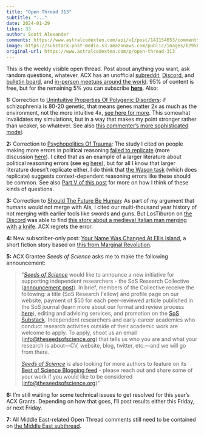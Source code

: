 ```yaml
---
title: "Open Thread 313"
subtitle: "..."
date: 2024-01-29
likes: 33
author: Scott Alexander
comments: https://www.astralcodexten.com/api/v1/post/141154653/comments?&all_comments=true
image: https://substack-post-media.s3.amazonaws.com/public/images/b295bcdb-a6ae-4a5e-9e98-98415ac6fd5b_251x255.png
original-url: https://www.astralcodexten.com/p/open-thread-313
---
```

This is the weekly visible open thread. Post about anything you want, ask random questions, whatever. ACX has an unofficial [subreddit](https://www.reddit.com/r/slatestarcodex/), [Discord](https://discord.gg/RTKtdut), and [bulletin board](https://www.datasecretslox.com/index.php), and [in-person meetups around the world](https://www.lesswrong.com/community?filters%5B0%5D=SSC). 95% of content is free, but for the remaining 5% you can subscribe **[here](https://astralcodexten.substack.com/subscribe?)**. Also:

**1:** Correction to [Unintuitive Properties Of Polygenic Disorders](/p/some-unintuitive-properties-of-polygenic): if schizophrenia is 80-20 genetic, that means genes matter 2x as much as the environment, not the more intuitive 4x, [see here for more](/p/some-unintuitive-properties-of-polygenic/comment/48011469). This somewhat invalidates my simulations, but in a way that makes my point stronger rather than weaker, so whatever. See also [this commenter’s more sophisticated model](/p/some-unintuitive-properties-of-polygenic/comment/48056811).

**2:** Correction to [Psychopolitics Of Trauma](/p/the-psychopolitics-of-trauma): The study I cited on people making more errors in political reasoning [failed to replicate](/p/the-psychopolitics-of-trauma/comment/48053016) (more discussion [here](https://twitter.com/cremieuxrecueil/status/1750721484773888174)). I cited that as an example of a larger literature about political reasoning errors (see eg [here](https://www.cambridge.org/core/journals/british-journal-of-political-science/article/role-of-evidence-in-politics-motivated-reasoning-and-persuasion-among-politicians/6813A080C058E1BB4920661FF60BED6F)), but for all I know that larger literature doesn’t replicate either. I do think that [the Wason task](https://en.wikipedia.org/wiki/Wason_selection_task) (which does replicate) suggests context-dependent reasoning errors like these should be common. See also [Part V of this post](/p/on-hreha-on-behavioral-economics) for more on how I think of these kinds of questions.

**3:** Correction to [Should The Future Be Human](/p/should-the-future-be-human): As part of my argument that humans would not merge with AIs, I cited our multi-thousand year history of not merging with earlier tools like swords and guns. But LosTiburon on [the Discord](https://discord.com/invite/RTKtdut) was able to find [this story about a medieval Italian man merging with a knife](https://www.sciencealert.com/a-medieval-italian-man-replaced-his-amputated-hand-with-a-knife). ACX regrets the error.

**4:** New subscriber-only post: [Your Name Was Changed At Ellis Island](/p/your-name-was-changed-at-ellis-island), a short fiction story based on [this from Marginal Revolution](https://marginalrevolution.com/marginalrevolution/2024/01/no-ones-name-was-changed-at-ellis-island.html).

**5:** ACX Grantee _Seeds of Science_ asks me to make the following announcement:

> "_[Seeds of Science](http://theseedsofscience.org/)_ would like to announce a new initiative for supporting independent researchers - the SoS Research Collective ([announcement post](https://www.theseedsofscience.pub/p/announcing-the-sos-research-collective)). In brief, members of the Collective receive the following: a title (SoS Research Fellow) and profile page on our website, payment of $50 for each peer-reviewed article published in the SoS journal (learn more about our format and review process [here](https://www.theseedsofscience.org/howtopublish)), editing and advising services, and promotion on the [SoS Substack](https://www.theseedsofscience.pub/). Independent researchers and early-career academics who conduct research activities outside of their academic work are welcome to apply. To apply, shoot us an email ([info@theseedsofscience.org](mailto:info@theseedsofscience.org)) that tells us who you are and what your research is about—CV, website, blog, twitter, etc.—and we will go from there.   
> 
> 
> _[Seeds of Science](https://www.theseedsofscience.org/)_ is also looking for more authors to feature on its [Best of Science Blogging feed](https://www.theseedsofscience.pub/s/the-best-of-science-blogging) \- please reach out and share some of your work if you would like to be considered ([info@theseedsofscience.org](http://info@theseedsofscience.org))"

**6:** I’m still waiting for some technical issues to get resolved for this year’s ACX Grants. Depending on how that goes, I’ll post results either this Friday, or next Friday.

**7:** All Middle East-related Open Thread comments still need to be contained on [the Middle East subthread](/p/open-thread-313/comment/48369120).
